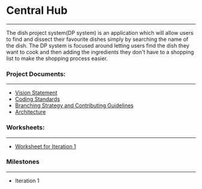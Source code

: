 # Central Hub
---
The dish project system(DP system) is an application which will allow users to find and dissect their favourite dishes simply by searching the name of the dish. The DP system is focused around letting users find the dish they want to cook and then adding the ingredients they don't have to a shopping list to make the shopping process easier.

### Project Documents:
---

- [Vision Statement](https://code.cs.umanitoba.ca/winter-2022-a02/group-4/dish-project/-/blob/main/VisionStatment.md)
- [Coding Standards](https://code.cs.umanitoba.ca/winter-2022-a02/group-4/dish-project/-/blob/main/CodingStandards.md)
- [Branching Strategy and Contributing Guidelines](https://code.cs.umanitoba.ca/winter-2022-a02/group-4/dish-project/-/blob/main/ContributingGuidelines.md)
- [Architecture](https://code.cs.umanitoba.ca/winter-2022-a02/group-4/dish-project/-/blob/main/ARCHITECTURE.md)


### Worksheets:
---

- [Worksheet for Iteration 1](https://code.cs.umanitoba.ca/winter-2022-a02/group-4/dish-project/-/blob/main/i1_worksheet.md)

### Milestones
---
- Iteration 1
